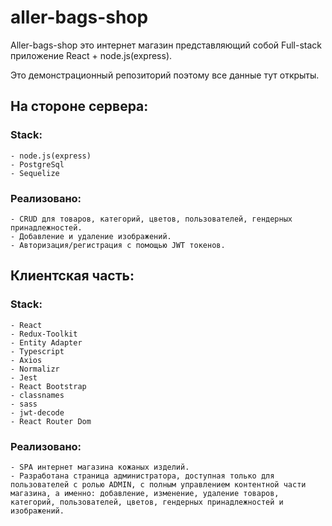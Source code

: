 # aller-bags-shop

Aller-bags-shop это интернет магазин представляющий собой Full-stack приложение React + node.js(express).

Это демонстрационный репозиторий поэтому все данные тут открыты.

## На стороне сервера:
### Stack:
    - node.js(express)
    - PostgreSql
    - Sequelize

### Реализовано:
    - CRUD для товаров, категорий, цветов, пользователей, гендерных принадлежностей.
    - Добавление и удаление изображений.
    - Авторизация/регистрация с помощью JWT токенов.

## Клиентская часть: 
### Stack: 
    - React
    - Redux-Toolkit
    - Entity Adapter
    - Typescript
    - Axios
    - Normalizr
    - Jest
    - React Bootstrap
    - classnames
    - sass
    - jwt-decode
    - React Router Dom

### Реализовано:
    - SPA интернет магазина кожаных изделий.
    - Разработана страница администратора, доступная только для пользователей с ролью ADMIN, с полным управлением контентной части магазина, а именно: добавление, изменение, удаление товаров, категорий, пользователей, цветов, гендерных принадлежностей и изображений.